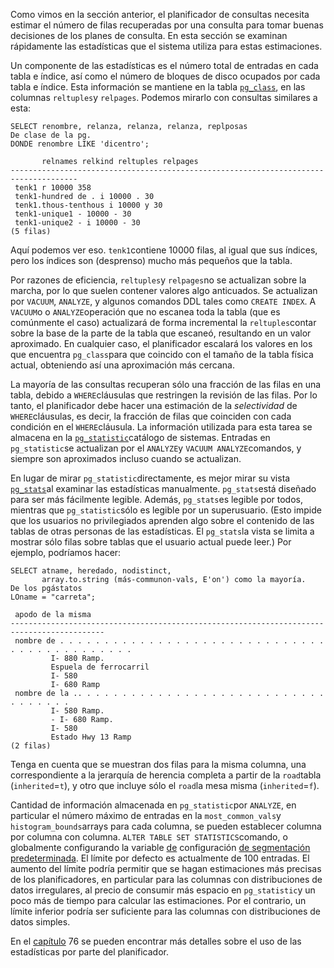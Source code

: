 Como vimos en la sección anterior, el planificador de consultas  necesita estimar el número de filas recuperadas por una consulta para  tomar buenas decisiones de los planes de consulta. En esta sección se  examinan rápidamente las estadísticas que el sistema utiliza para estas  estimaciones.

Un componente de las estadísticas es el número total de entradas  en cada tabla e índice, así como el número de bloques de disco ocupados  por cada tabla e índice. Esta información se mantiene en la tabla [`pg_class`](https://www.postgresql.org/docs/current/catalog-pg-class.html), en las columnas  `reltuples`y `relpages`. Podemos mirarlo con consultas similares a esta:

```
SELECT renombre, relanza, relanza, relanza, replposas
De clase de la pg.
DONDE renombre LIKE 'dicentro';

       relnames relkind reltuples relpages
-------------------------------------------------------------------------------------
 tenk1 r 10000 358
 tenk1-hundred de . i 10000 . 30
 tenk1.thous-tenthous i 10000 y 30
 tenk1-unique1 - 10000 - 30
 tenk1-unique2 - i 10000 - 30
(5 filas)
```

Aquí podemos ver eso.  `tenk1`contiene 10000 filas, al igual que sus índices, pero los índices son (desprenso) mucho más pequeños que la tabla.

Por razones de eficiencia,  `reltuples`y  `relpages`no se actualizan sobre la marcha, por lo que suelen contener valores algo anticuados. Se actualizan por `VACUUM`, `ANALYZE`, y algunos comandos DDL tales como `CREATE INDEX`. A  `VACUUM`o o  `ANALYZE`operación que no escanea toda la tabla (que es comúnmente el caso) actualizará de forma incremental la  `reltuples`contar sobre la base de la parte de la tabla que escaneó, resultando en un  valor aproximado. En cualquier caso, el planificador escalará los  valores en los que encuentra  `pg_class`para que coincido con el tamaño de la tabla física actual, obteniendo así una aproximación más cercana.



La mayoría de las consultas recuperan sólo una fracción de las filas en una tabla, debido a  `WHERE`cláusulas que restringen la revisión de las filas. Por lo tanto, el planificador debe hacer una estimación de la *selectividad* de  `WHERE`cláusulas, es decir, la fracción de filas que coinciden con cada condición en el  `WHERE`cláusula. La información utilizada para esta tarea se almacena en la  [`pg_statistic`](https://www.postgresql.org/docs/current/catalog-pg-statistic.html)catálogo de sistemas. Entradas en  `pg_statistic`se actualizan por el  `ANALYZE`y  `VACUUM ANALYZE`comandos, y siempre son aproximados incluso cuando se actualizan.



En lugar de mirar  `pg_statistic`directamente, es mejor mirar su vista  [`pg_stats`](https://www.postgresql.org/docs/current/view-pg-stats.html)al examinar las estadísticas manualmente.  `pg_stats`está diseñado para ser más fácilmente legible. Además,  `pg_stats`es legible por todos, mientras que  `pg_statistic`sólo es legible por un superusuario. (Esto impide que los usuarios no  privilegiados aprenden algo sobre el contenido de las tablas de otras  personas de las estadísticas. El  `pg_stats`la vista se limita a mostrar sólo filas sobre tablas que el usuario actual puede leer.) Por ejemplo, podríamos hacer:

```
SELECT atname, heredado, nodistinct,
       array.to.string (más-communon-vals, E'on') como la mayoría.
De los pgástatos
LOname = "carreta";

 apodo de la misma
-------------------------------------------------------------------------------------------
 nombre de . . . . . . . . . . . . . . . . . . . . . . . . . . . . . . . . . . . . . . . . . . . .
         I- 880 Ramp.
         Espuela de ferrocarril
         I- 580
         I- 680 Ramp
 nombre de la .. . . . . . . . . . . . . . . . . . . . . . . . . . . . . . . . . . .
         I- 580 Ramp.
         - I- 680 Ramp.
         I- 580
         Estado Hwy 13 Ramp
(2 filas)
```

Tenga en cuenta que se muestran dos filas para la misma columna,  una correspondiente a la jerarquía de herencia completa a partir de la  `road`tabla (`inherited`=`t`), y otro que incluye sólo el  `road`la mesa misma (`inherited`=`f`).

Cantidad de información almacenada en  `pg_statistic`por `ANALYZE`, en particular el número máximo de entradas en la  `most_common_vals`y  `histogram_bounds`arrays para cada columna, se pueden establecer columna por columna con columna.  `ALTER TABLE SET STATISTICS`comando, o globalmente configurando la variable [de](https://www.postgresql.org/docs/current/runtime-config-query.html#GUC-DEFAULT-STATISTICS-TARGET) configuración [de segmentación predeterminada](https://www.postgresql.org/docs/current/runtime-config-query.html#GUC-DEFAULT-STATISTICS-TARGET). El límite por defecto es actualmente de 100 entradas. El aumento del  límite podría permitir que se hagan estimaciones más precisas de los  planificadores, en particular para las columnas con distribuciones de  datos irregulares, al precio de consumir más espacio en  `pg_statistic`y un poco más de tiempo para calcular las estimaciones. Por el contrario, un límite inferior podría ser suficiente para las columnas con  distribuciones de datos simples.

En el [capítulo](https://www.postgresql.org/docs/current/planner-stats-details.html) 76 se pueden encontrar más detalles sobre el uso de las estadísticas por parte del planificador.